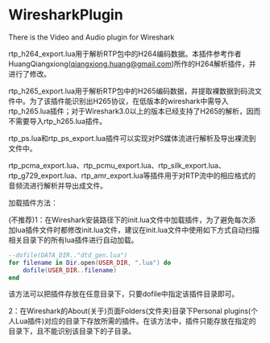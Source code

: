# WiresharkPlugin
There is the Video and Audio plugin for Wireshark

rtp_h264_export.lua用于解析RTP包中的H264编码数据。本插件参考作者HuangQiangxiong(qiangxiong.huang@gmail.com)所作的H264解析插件，并进行了修改。

rtp_h265_export.lua用于解析RTP包中的H265编码数据，并提取裸数据到码流文件中。为了该插件能识别出H265协议，在低版本的wireshark中需导入rtp_h265.lua插件；对于Wireshark3.0以上的版本已经支持了H265的解析，因而不需要导入rtp_h265.lua插件。

rtp_ps.lua和rtp_ps_export.lua插件可以实现对PS媒体流进行解析及导出裸流到文件中。

rtp_pcma_export.lua、rtp_pcmu_export.lua、rtp_silk_export.lua、rtp_g729_export.lua、rtp_amr_export.lua等插件用于对RTP流中的相应格式的音频流进行解析并导出成文件。


加载插件方法：

(不推荐)1：在Wireshark安装路径下的init.lua文件中加载插件，为了避免每次添加lua插件文件时都修改init.lua文件，建议在init.lua文件中使用如下方式自动扫描相关目录下的所有lua插件进行自动加载。
```lua
--dofile(DATA_DIR.."dtd_gen.lua")
for filename in Dir.open(USER_DIR, ".lua") do 
    dofile(USER_DIR..filename)
end
```
该方法可以把插件存放在任意目录下，只要dofile中指定该插件目录即可。

2：在Wireshark的About(关于)页面Folders(文件夹)目录下Personal plugins(个人Lua插件)对应的目录下存放所需的插件。在该方法中，插件只能存放在指定的目录下，且不能识别该目录下的子目录。
